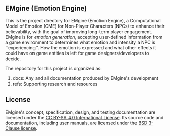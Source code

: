 ## EMgine (Emotion Engine) ##

This is the project directory for EMgine (Emotion Engine), a Computational Model 
of Emotion (CME) for Non-Player Characters (NPCs) to enhance their believability, 
with the goal of improving long-term player engagement. EMgine is for 
*emotion generation*, accepting user-defined information from a game environment 
to determines what emotion and intensity a NPC is ``experiencing''. How the 
emotion is expressed and what other effects it could have on game entities is 
left for game designers/developers to decide.

The repository for this project is organized as:

1. docs: Any and all documentation produced by EMgine's development
2. refs: Supporting research and resources

## License ##
EMgine's concept, specification, design, and testing documentation are licensed 
under the [CC BY-SA 4.0 International License](https://creativecommons.org/licenses/by-sa/4.0/).
Its source code and documentation, including user manuals, are licensed under the 
[BSD 3-Clause license](LICENSE).

